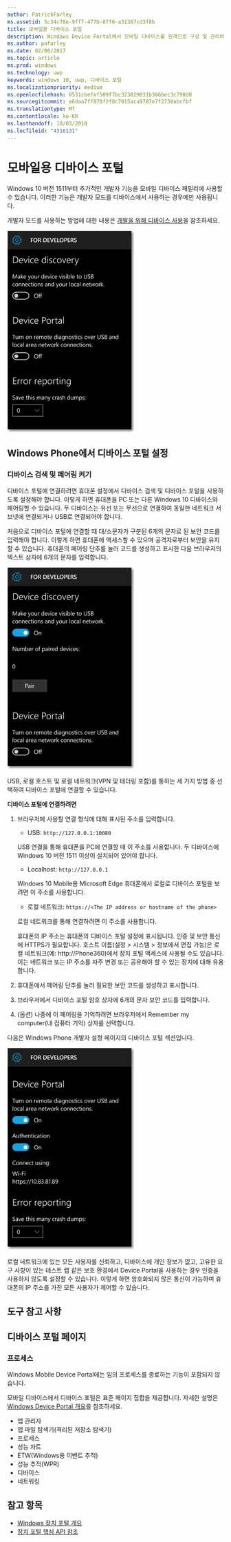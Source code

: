 ```yaml
---
author: PatrickFarley
ms.assetid: 5c34c78e-9ff7-477b-87f6-a31367cd3f8b
title: 모바일용 디바이스 포털
description: Windows Device Portal에서 모바일 디바이스를 원격으로 구성 및 관리하는 방법에 대해 알아봅니다.
ms.author: pafarley
ms.date: 02/08/2017
ms.topic: article
ms.prod: windows
ms.technology: uwp
keywords: windows 10, uwp, 디바이스 포털
ms.localizationpriority: medium
ms.openlocfilehash: 0531cbefef509f7bc323829031b366bec3c798d8
ms.sourcegitcommit: e6daa7ff878f2f0c7015aca9787e7f2730abcfbf
ms.translationtype: MT
ms.contentlocale: ko-KR
ms.lasthandoff: 10/03/2018
ms.locfileid: "4316131"
---
```

# <a name="device-portal-for-mobile"></a>모바일용 디바이스 포털

Windows 10 버전 1511부터 추가적인 개발자 기능을 모바일 디바이스 패밀리에 사용할 수 있습니다. 이러한 기능은 개발자 모드를 디바이스에서 사용하는 경우에만 사용됩니다.

개발자 모드를 사용하는 방법에 대한 내용은 [개발을 위해 디바이스 사용](../get-started/enable-your-device-for-development.md)을 참조하세요.

![디바이스 포털 설정](images/device-portal/mob-dev-mode-options.png)

## <a name="set-up-device-portal-on-windows-phone"></a>Windows Phone에서 디바이스 포털 설정

### <a name="turn-on-device-discovery-and-pairing"></a>디바이스 검색 및 페어링 켜기

디바이스 포털에 연결하려면 휴대폰 설정에서 디바이스 검색 및 디바이스 포털을 사용하도록 설정해야 합니다. 이렇게 하면 휴대폰을 PC 또는 다른 Windows 10 디바이스와 페어링할 수 있습니다. 두 디바이스는 유선 또는 무선으로 연결하여 동일한 네트워크 서브넷에 연결되거나 USB로 연결되어야 합니다.

처음으로 디바이스 포털에 연결할 때 대/소문자가 구분된 6개의 문자로 된 보안 코드를 입력해야 합니다. 이렇게 하면 휴대폰에 액세스할 수 있으며 공격자로부터 보안을 유지할 수 있습니다. 휴대폰의 페어링 단추를 눌러 코드를 생성하고 표시한 다음 브라우저의 텍스트 상자에 6개의 문자를 입력합니다.

![개발자 모드 디바이스 검색 설정](images/device-portal/mob-dev-mode-pairing.png)

USB, 로컬 호스트 및 로컬 네트워크(VPN 및 테더링 포함)를 통하는 세 가지 방법 중 선택하여 디바이스 포털에 연결할 수 있습니다.

**디바이스 포털에 연결하려면**

1. 브라우저에 사용할 연결 형식에 대해 표시된 주소를 입력합니다.

    - USB: `http://127.0.0.1:10080`

    USB 연결을 통해 휴대폰을 PC에 연결할 때 이 주소를 사용합니다. 두 디바이스에 Windows 10 버전 1511 이상이 설치되어 있어야 합니다.
    
    - Localhost: `http://127.0.0.1`

    Windows 10 Mobile용 Microsoft Edge 휴대폰에서 로컬로 디바이스 포털을 보려면 이 주소를 사용합니다.
    
    - 로컬 네트워크: `https://<The IP address or hostname of the phone>`

    로컬 네트워크를 통해 연결하려면 이 주소를 사용합니다.

    휴대폰의 IP 주소는 휴대폰의 디바이스 포털 설정에 표시됩니다. 인증 및 보안 통신에 HTTPS가 필요합니다. 호스트 이름(설정 &gt; 시스템 &gt; 정보에서 편집 가능)은 로컬 네트워크(예: http://Phone360)에서 장치 포털 액세스에 사용될 수도 있습니다. 이는 네트워크 또는 IP 주소를 자주 변경 또는 공유해야 할 수 있는 장치에 대해 유용합니다. 

2. 휴대폰에서 페어링 단추를 눌러 필요한 보안 코드를 생성하고 표시합니다.

3. 브라우저에서 디바이스 포털 암호 상자에 6개의 문자 보안 코드를 입력합니다.

4. (옵션) 나중에 이 페어링을 기억하려면 브라우저에서 Remember my computer(내 컴퓨터 기억) 상자를 선택합니다.

다음은 Windows Phone 개발자 설정 페이지의 디바이스 포털 섹션입니다.

![디바이스 포털 설정](images/device-portal/mob-dev-mode-portal.png)

로컬 네트워크에 있는 모든 사용자를 신뢰하고, 디바이스에 개인 정보가 없고, 고유한 요구 사항이 있는 테스트 랩 같은 보호 환경에서 Device Portal을 사용하는 경우 인증을 사용하지 않도록 설정할 수 있습니다. 이렇게 하면 암호화되지 않은 통신이 가능하며 휴대폰의 IP 주소를 가진 모든 사용자가 제어할 수 있습니다.

## <a name="tool-notes"></a>도구 참고 사항

## <a name="device-portal-pages"></a>디바이스 포털 페이지
### <a name="processes"></a>프로세스

Windows Mobile Device Portal에는 임의 프로세스를 종료하는 기능이 포함되지 않습니다. 

모바일 디바이스에서 디바이스 포털은 표준 페이지 집합을 제공합니다. 자세한 설명은 [Windows Device Portal 개요](device-portal.md)를 참조하세요.

- 앱 관리자
- 앱 파일 탐색기(격리된 저장소 탐색기)
- 프로세스
- 성능 차트
- ETW(Windows용 이벤트 추적)
- 성능 추적(WPR) 
- 디바이스
- 네트워킹

## <a name="see-also"></a>참고 항목

* [Windows 장치 포털 개요](device-portal.md)
* [장치 포털 핵심 API 참조](https://docs.microsoft.com/windows/uwp/debug-test-perf/device-portal-api-core)